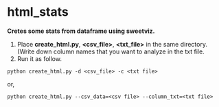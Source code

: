 # html_stats

**Cretes some stats from dataframe using sweetviz.**

1. Place **create_html.py**, **<csv_file>**, **<txt_file>** in the same directory.  (Write down column names that you want to analyze in the txt file.
2. Run it as follow.
```
python create_html.py -d <csv_file> -c <txt file>
```
or,
```
python create_html.py --csv_data=<csv file> --column_txt=<txt file>
```
   
